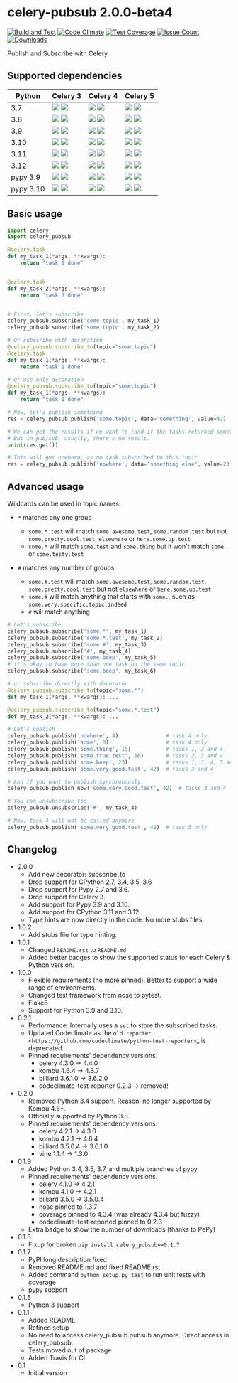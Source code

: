 # celery-pubsub 2.0.0-beta4


[![Build and Test](https://github.com/Mulugruntz/celery-pubsub/actions/workflows/build.yml/badge.svg)](https://github.com/Mulugruntz/celery-pubsub/actions/workflows/build.yml)
[![Code Climate](https://codeclimate.com/github/Mulugruntz/celery-pubsub/badges/gpa.svg)](https://codeclimate.com/github/Mulugruntz/celery-pubsub)
[![Test Coverage](https://codeclimate.com/github/Mulugruntz/celery-pubsub/badges/coverage.svg)](https://codeclimate.com/github/Mulugruntz/celery-pubsub/coverage)
[![Issue Count](https://codeclimate.com/github/Mulugruntz/celery-pubsub/badges/issue_count.svg)](https://codeclimate.com/github/Mulugruntz/celery-pubsub)
[![Downloads](https://pepy.tech/badge/celery-pubsub)](https://pepy.tech/project/celery-pubsub)

Publish and Subscribe with Celery

## Supported dependencies

| Python    | Celery 3                                                                | Celery 4                                                                | Celery 5                                                                |
|-----------|-------------------------------------------------------------------------|-------------------------------------------------------------------------|-------------------------------------------------------------------------|
| 3.7       | ![][badge-m_linux_3.7_celery3] ![][badge-t_linux_3.7_celery3]           | ![][badge-m_linux_3.7_celery4] ![][badge-t_linux_3.7_celery4]           | ![][badge-m_linux_3.7_celery5] ![][badge-t_linux_3.7_celery5]           |
| 3.8       | ![][badge-m_linux_3.8_celery3] ![][badge-t_linux_3.8_celery3]           | ![][badge-m_linux_3.8_celery4] ![][badge-t_linux_3.8_celery4]           | ![][badge-m_linux_3.8_celery5] ![][badge-t_linux_3.8_celery5]           |
| 3.9       | ![][badge-m_linux_3.9_celery3] ![][badge-t_linux_3.9_celery3]           | ![][badge-m_linux_3.9_celery4] ![][badge-t_linux_3.9_celery4]           | ![][badge-m_linux_3.9_celery5] ![][badge-t_linux_3.9_celery5]           |
| 3.10      | ![][badge-m_linux_3.10_celery3] ![][badge-t_linux_3.10_celery3]         | ![][badge-m_linux_3.10_celery4] ![][badge-t_linux_3.10_celery4]         | ![][badge-m_linux_3.10_celery5] ![][badge-t_linux_3.10_celery5]         |
| 3.11      | ![][badge-m_linux_3.11_celery3] ![][badge-t_linux_3.11_celery3]         | ![][badge-m_linux_3.11_celery4] ![][badge-t_linux_3.11_celery4]         | ![][badge-m_linux_3.11_celery5] ![][badge-t_linux_3.11_celery5]         |
| 3.12      | ![][badge-m_linux_3.12_celery3] ![][badge-t_linux_3.12_celery3]         | ![][badge-m_linux_3.12_celery4] ![][badge-t_linux_3.12_celery4]         | ![][badge-m_linux_3.12_celery5] ![][badge-t_linux_3.12_celery5]         |
| pypy 3.9  | ![][badge-m_linux_pypy3.9_celery3] ![][badge-t_linux_pypy3.9_celery3]   | ![][badge-m_linux_pypy3.9_celery4] ![][badge-t_linux_pypy3.9_celery4]   | ![][badge-m_linux_pypy3.9_celery5] ![][badge-t_linux_pypy3.9_celery5]   |
| pypy 3.10 | ![][badge-m_linux_pypy3.10_celery3] ![][badge-t_linux_pypy3.10_celery3] | ![][badge-m_linux_pypy3.10_celery4] ![][badge-t_linux_pypy3.10_celery4] | ![][badge-m_linux_pypy3.10_celery5] ![][badge-t_linux_pypy3.10_celery5] |


## Basic usage

```python
import celery
import celery_pubsub

@celery.task
def my_task_1(*args, **kwargs):
    return "task 1 done"


@celery.task
def my_task_2(*args, **kwargs):
    return "task 2 done"


# First, let's subscribe
celery_pubsub.subscribe('some.topic', my_task_1)
celery_pubsub.subscribe('some.topic', my_task_2)

# Or subscribe with decoration
@celery_pubsub.subscribe_to(topic="some.topic")
@celery.task
def my_task_1(*args, **kwargs):
    return "task 1 done"

# Or use only decoration 
@celery_pubsub.subscribe_to(topic="some.topic")
def my_task_1(*args, **kwargs):
    return "task 1 done"

# Now, let's publish something
res = celery_pubsub.publish('some.topic', data='something', value=42)

# We can get the results if we want to (and if the tasks returned something)
# But in pub/sub, usually, there's no result.
print(res.get())

# This will get nowhere, as no task subscribed to this topic
res = celery_pubsub.publish('nowhere', data='something else', value=23)
```

## Advanced usage

Wildcards can be used in topic names:

* ``*`` matches any one group
   * ``some.*.test`` will match ``some.awesome.test``, ``some.random.test``
     but not ``some.pretty.cool.test``, ``elsewhere`` or ``here.some.up.test``
   * ``some.*`` will match ``some.test`` and ``some.thing`` but it won't
     match ``some`` or ``some.testy.test``

* ``#`` matches any number of groups
   * ``some.#.test`` will match ``some.awesome.test``, ``some.random.test``,
     ``some.pretty.cool.test`` but not ``elsewhere`` or ``here.some.up.test``
   * ``some.#`` will match anything that starts with ``some.``, such as
     ``some.very.specific.topic.indeed``
   * ``#`` will match anything

```python
# Let's subscribe
celery_pubsub.subscribe('some.*', my_task_1)
celery_pubsub.subscribe('some.*.test', my_task_2)
celery_pubsub.subscribe('some.#', my_task_3)
celery_pubsub.subscribe('#', my_task_4)
celery_pubsub.subscribe('some.beep', my_task_5)
# it's okay to have more than one task on the same topic
celery_pubsub.subscribe('some.beep', my_task_6)

# or subscribe directly with decorator
@celery_pubsub.subscribe_to(topic="some.*")
def my_task_1(*args, **kwargs): ...

@celery_pubsub.subscribe_to(topic="some.*.test")
def my_task_2(*args, **kwargs): ...

# Let's publish
celery_pubsub.publish('nowhere', 4)               # task 4 only
celery_pubsub.publish('some', 8)                  # task 4 only
celery_pubsub.publish('some.thing', 15)           # tasks 1, 3 and 4
celery_pubsub.publish('some.true.test', 16)       # tasks 2, 3 and 4
celery_pubsub.publish('some.beep', 23)            # tasks 1, 3, 4, 5 and 6
celery_pubsub.publish('some.very.good.test', 42)  # tasks 3 and 4

# And if you want to publish synchronously:
celery_pubsub.publish_now('some.very.good.test', 42)  # tasks 3 and 4

# You can unsubscribe too
celery_pubsub.unsubscribe('#', my_task_4)

# Now, task 4 will not be called anymore
celery_pubsub.publish('some.very.good.test', 42)  # task 3 only
```

## Changelog

* 2.0.0
    * Add new decorator: subscribe_to 
    * Drop support for CPython 2.7, 3.4, 3.5, 3.6
    * Drop support for Pypy 2.7 and 3.6.
    * Drop support for Celery 3.
    * Add support for Pypy 3.9 and 3.10.
    * Add support for CPython 3.11 and 3.12.
    * Type hints are now directly in the code. No more stubs files.
* 1.0.2
    * Add stubs file for type hinting.
* 1.0.1
    * Changed `README.rst` to `README.md`.
    * Added better badges to show the supported status for each Celery & Python version. 
* 1.0.0
    * Flexible requirements (no more pinned). Better to support a wide range of environments.
    * Changed test framework from nose to pytest.
    * Flake8
    * Support for Python 3.9 and 3.10.
* 0.2.1
    * Performance: Internally uses a ``set`` to store the subscribed tasks.
    * Updated Codeclimate as the `old reporter <https://github.com/codeclimate/python-test-reporter>`_ is deprecated.
    * Pinned requirements' dependency versions.
        * celery 4.3.0 -> 4.4.0
        * kombu 4.6.4 -> 4.6.7
        * billiard 3.6.1.0 -> 3.6.2.0
        * codeclimate-test-reporter 0.2.3 -> removed!
* 0.2.0
    * Removed Python 3.4 support. Reason: no longer supported by Kombu 4.6+.
    * Officially supported by Python 3.8.
    * Pinned requirements' dependency versions.
        * celery 4.2.1 -> 4.3.0
        * kombu 4.2.1 -> 4.6.4
        * billiard 3.5.0.4 -> 3.6.1.0
        * vine 1.1.4 -> 1.3.0
* 0.1.9
    * Added Python 3.4, 3.5, 3.7, and multiple branches of pypy
    * Pinned requirements' dependency versions.
        * celery 4.1.0 -> 4.2.1
        * kombu 4.1.0 -> 4.2.1
        * billiard 3.5.0 -> 3.5.0.4
        * nose pinned to 1.3.7
        * coverage pinned to 4.3.4 (was already 4.3.4 but fuzzy)
        * codeclimate-test-reported pinned to 0.2.3
    * Extra badge to show the number of downloads (thanks to PePy)
* 0.1.8
    * Fixup for broken ``pip install celery_pubsub==0.1.7``
* 0.1.7
    * PyPI long description fixed
    * Removed README.md and fixed README.rst
    * Added command ``python setup.py test`` to run unit tests with coverage
    * pypy support
* 0.1.5
    * Python 3 support
* 0.1.1
    * Added README
    * Refined setup
    * No need to access celery_pubsub.pubsub anymore. Direct access in celery_pubsub.
    * Tests moved out of package
    * Added Travis for CI
* 0.1
    * Initial version

[//]: # (Badges)
[//]: # (Status in master)
[badge-m_linux_3.7_celery3]: https://byob.yarr.is/Mulugruntz/celery-pubsub/m_linux_3.7_celery3/shields
[badge-m_linux_3.7_celery4]: https://byob.yarr.is/Mulugruntz/celery-pubsub/m_linux_3.7_celery4/shields
[badge-m_linux_3.7_celery5]: https://byob.yarr.is/Mulugruntz/celery-pubsub/m_linux_3.7_celery5/shields

[badge-m_linux_3.8_celery3]: https://byob.yarr.is/Mulugruntz/celery-pubsub/m_linux_3.8_celery3/shields
[badge-m_linux_3.8_celery4]: https://byob.yarr.is/Mulugruntz/celery-pubsub/m_linux_3.8_celery4/shields
[badge-m_linux_3.8_celery5]: https://byob.yarr.is/Mulugruntz/celery-pubsub/m_linux_3.8_celery5/shields

[badge-m_linux_3.9_celery3]: https://byob.yarr.is/Mulugruntz/celery-pubsub/m_linux_3.9_celery3/shields
[badge-m_linux_3.9_celery4]: https://byob.yarr.is/Mulugruntz/celery-pubsub/m_linux_3.9_celery4/shields
[badge-m_linux_3.9_celery5]: https://byob.yarr.is/Mulugruntz/celery-pubsub/m_linux_3.9_celery5/shields

[badge-m_linux_3.10_celery3]: https://byob.yarr.is/Mulugruntz/celery-pubsub/m_linux_3.10_celery3/shields
[badge-m_linux_3.10_celery4]: https://byob.yarr.is/Mulugruntz/celery-pubsub/m_linux_3.10_celery4/shields
[badge-m_linux_3.10_celery5]: https://byob.yarr.is/Mulugruntz/celery-pubsub/m_linux_3.10_celery5/shields

[badge-m_linux_3.11_celery3]: https://byob.yarr.is/Mulugruntz/celery-pubsub/m_linux_3.11_celery3/shields
[badge-m_linux_3.11_celery4]: https://byob.yarr.is/Mulugruntz/celery-pubsub/m_linux_3.11_celery4/shields
[badge-m_linux_3.11_celery5]: https://byob.yarr.is/Mulugruntz/celery-pubsub/m_linux_3.11_celery5/shields

[badge-m_linux_3.12_celery3]: https://byob.yarr.is/Mulugruntz/celery-pubsub/m_linux_3.12_celery3/shields
[badge-m_linux_3.12_celery4]: https://byob.yarr.is/Mulugruntz/celery-pubsub/m_linux_3.12_celery4/shields
[badge-m_linux_3.12_celery5]: https://byob.yarr.is/Mulugruntz/celery-pubsub/m_linux_3.12_celery5/shields

[badge-m_linux_pypy3.9_celery3]: https://byob.yarr.is/Mulugruntz/celery-pubsub/m_linux_pypy-3.9_celery3/shields
[badge-m_linux_pypy3.9_celery4]: https://byob.yarr.is/Mulugruntz/celery-pubsub/m_linux_pypy-3.9_celery4/shields
[badge-m_linux_pypy3.9_celery5]: https://byob.yarr.is/Mulugruntz/celery-pubsub/m_linux_pypy-3.9_celery5/shields

[badge-m_linux_pypy3.10_celery3]: https://byob.yarr.is/Mulugruntz/celery-pubsub/m_linux_pypy-3.10_celery3/shields
[badge-m_linux_pypy3.10_celery4]: https://byob.yarr.is/Mulugruntz/celery-pubsub/m_linux_pypy-3.10_celery4/shields
[badge-m_linux_pypy3.10_celery5]: https://byob.yarr.is/Mulugruntz/celery-pubsub/m_linux_pypy-3.10_celery5/shields

[//]: # (Status in tagged version)
[badge-t_linux_3.7_celery3]: https://byob.yarr.is/Mulugruntz/celery-pubsub/2.0.0-beta3_linux_3.7_celery3/shields
[badge-t_linux_3.7_celery4]: https://byob.yarr.is/Mulugruntz/celery-pubsub/2.0.0-beta3_linux_3.7_celery4/shields
[badge-t_linux_3.7_celery5]: https://byob.yarr.is/Mulugruntz/celery-pubsub/2.0.0-beta3_linux_3.7_celery5/shields

[badge-t_linux_3.8_celery3]: https://byob.yarr.is/Mulugruntz/celery-pubsub/2.0.0-beta3_linux_3.8_celery3/shields
[badge-t_linux_3.8_celery4]: https://byob.yarr.is/Mulugruntz/celery-pubsub/2.0.0-beta3_linux_3.8_celery4/shields
[badge-t_linux_3.8_celery5]: https://byob.yarr.is/Mulugruntz/celery-pubsub/2.0.0-beta3_linux_3.8_celery5/shields

[badge-t_linux_3.9_celery3]: https://byob.yarr.is/Mulugruntz/celery-pubsub/2.0.0-beta3_linux_3.9_celery3/shields
[badge-t_linux_3.9_celery4]: https://byob.yarr.is/Mulugruntz/celery-pubsub/2.0.0-beta3_linux_3.9_celery4/shields
[badge-t_linux_3.9_celery5]: https://byob.yarr.is/Mulugruntz/celery-pubsub/2.0.0-beta3_linux_3.9_celery5/shields

[badge-t_linux_3.10_celery3]: https://byob.yarr.is/Mulugruntz/celery-pubsub/2.0.0-beta3_linux_3.10_celery3/shields
[badge-t_linux_3.10_celery4]: https://byob.yarr.is/Mulugruntz/celery-pubsub/2.0.0-beta3_linux_3.10_celery4/shields
[badge-t_linux_3.10_celery5]: https://byob.yarr.is/Mulugruntz/celery-pubsub/2.0.0-beta3_linux_3.10_celery5/shields

[badge-t_linux_3.11_celery3]: https://byob.yarr.is/Mulugruntz/celery-pubsub/2.0.0-beta3_linux_3.11_celery3/shields
[badge-t_linux_3.11_celery4]: https://byob.yarr.is/Mulugruntz/celery-pubsub/2.0.0-beta3_linux_3.11_celery4/shields
[badge-t_linux_3.11_celery5]: https://byob.yarr.is/Mulugruntz/celery-pubsub/2.0.0-beta3_linux_3.11_celery5/shields

[badge-t_linux_3.12_celery3]: https://byob.yarr.is/Mulugruntz/celery-pubsub/2.0.0-beta3_linux_3.12_celery3/shields
[badge-t_linux_3.12_celery4]: https://byob.yarr.is/Mulugruntz/celery-pubsub/2.0.0-beta3_linux_3.12_celery4/shields
[badge-t_linux_3.12_celery5]: https://byob.yarr.is/Mulugruntz/celery-pubsub/2.0.0-beta3_linux_3.12_celery5/shields

[badge-t_linux_pypy3.9_celery3]: https://byob.yarr.is/Mulugruntz/celery-pubsub/2.0.0-beta3_linux_pypy-3.9_celery3/shields
[badge-t_linux_pypy3.9_celery4]: https://byob.yarr.is/Mulugruntz/celery-pubsub/2.0.0-beta3_linux_pypy-3.9_celery4/shields
[badge-t_linux_pypy3.9_celery5]: https://byob.yarr.is/Mulugruntz/celery-pubsub/2.0.0-beta3_linux_pypy-3.9_celery5/shields

[badge-t_linux_pypy3.10_celery3]: https://byob.yarr.is/Mulugruntz/celery-pubsub/2.0.0-beta3_linux_pypy-3.10_celery3/shields
[badge-t_linux_pypy3.10_celery4]: https://byob.yarr.is/Mulugruntz/celery-pubsub/2.0.0-beta3_linux_pypy-3.10_celery4/shields
[badge-t_linux_pypy3.10_celery5]: https://byob.yarr.is/Mulugruntz/celery-pubsub/2.0.0-beta3_linux_pypy-3.10_celery5/shields
